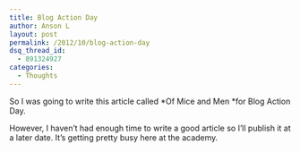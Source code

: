 ```yaml
---
title: Blog Action Day
author: Anson L
layout: post
permalink: /2012/10/blog-action-day
dsq_thread_id:
  - 891324927
categories:
  - Thoughts
---
```

So I was going to write this article called *Of Mice and Men *for Blog Action Day.

However, I haven&#8217;t had enough time to write a good article so I&#8217;ll publish it at a later date. It&#8217;s getting pretty busy here at the academy.